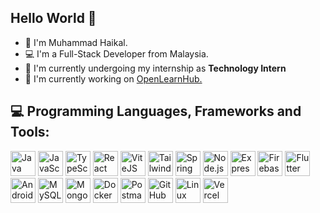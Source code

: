 ## Hello World 👋 

- 🧑 I'm Muhammad Haikal.
- 💻 I'm a Full-Stack Developer from Malaysia.
- 🌱 I'm currently undergoing my internship as **Technology Intern**
- 🔭 I'm currently working on [OpenLearnHub.](https://github.com/wsomad/openlearnhub)

## 💻 Programming Languages, Frameworks and Tools:

<p align="left">
  <img src="https://cdn.jsdelivr.net/gh/devicons/devicon/icons/java/java-original.svg" alt="Java" width="40" height="40" />
  <img src="https://cdn.jsdelivr.net/gh/devicons/devicon/icons/javascript/javascript-original.svg" alt="JavaScript" width="40" height="40" />
  <img src="https://cdn.jsdelivr.net/gh/devicons/devicon/icons/typescript/typescript-original.svg" alt="TypeScript" width="40" height="40" />
  <img src="https://cdn.jsdelivr.net/gh/devicons/devicon/icons/react/react-original.svg" alt="React" width="40" height="40" />
  <img src="https://cdn.jsdelivr.net/gh/devicons/devicon/icons/vitejs/vitejs-original.svg" alt="ViteJS" width="40" height="40" />
  <img src="https://cdn.jsdelivr.net/gh/devicons/devicon/icons/tailwindcss/tailwindcss-original.svg" alt="Tailwind CSS" width="40" height="40" />
  <img src="https://cdn.jsdelivr.net/gh/devicons/devicon/icons/spring/spring-original.svg" alt="Spring Boot" width="40" height="40" />
  <img src="https://cdn.jsdelivr.net/gh/devicons/devicon/icons/nodejs/nodejs-original.svg" alt="Node.js" width="40" height="40" />
  <img src="https://cdn.jsdelivr.net/gh/devicons/devicon/icons/express/express-original.svg" alt="Express" width="40" height="40" />
  <img src="https://cdn.jsdelivr.net/gh/devicons/devicon/icons/firebase/firebase-plain.svg" alt="Firebase" width="40" height="40" />
  <img src="https://cdn.jsdelivr.net/gh/devicons/devicon/icons/flutter/flutter-original.svg" alt="Flutter" width="40" height="40" />
  <img src="https://cdn.jsdelivr.net/gh/devicons/devicon/icons/android/android-original.svg" alt="Android" width="40" height="40" />
  <img src="https://cdn.jsdelivr.net/gh/devicons/devicon/icons/mysql/mysql-original.svg" alt="MySQL" width="40" height="40" />
  <img src="https://cdn.jsdelivr.net/gh/devicons/devicon/icons/mongodb/mongodb-original.svg" alt="MongoDB" width="40" height="40" />
  <img src="https://cdn.jsdelivr.net/gh/devicons/devicon/icons/docker/docker-original.svg" alt="Docker" width="40" height="40" />
  <img src="https://cdn.jsdelivr.net/gh/devicons/devicon/icons/postman/postman-original.svg" alt="Postman" width="40" height="40" />
  <img src="https://cdn.jsdelivr.net/gh/devicons/devicon/icons/github/github-original.svg" alt="GitHub" width="40" height="40" />
  <img src="https://cdn.jsdelivr.net/gh/devicons/devicon/icons/linux/linux-original.svg" alt="Linux" width="40" height="40" />
  <img src="https://assets.vercel.com/image/upload/front/favicon/vercel/favicon.ico" alt="Vercel" width="40" height="40" />
</p>
